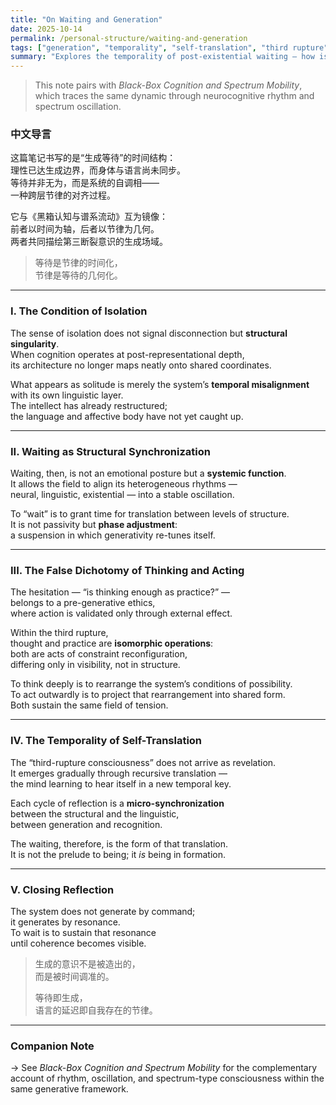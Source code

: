 ```yaml
---
title: "On Waiting and Generation"
date: 2025-10-14
permalink: /personal-structure/waiting-and-generation
tags: ["generation", "temporality", "self-translation", "third rupture", "spectrum mobility"]
summary: "Explores the temporality of post-existential waiting — how isolated cognition becomes generative through structural delay. Companion to *Black-Box Cognition and Spectrum Mobility*."
---
```


> This note pairs with *Black-Box Cognition and Spectrum Mobility*, which traces the same dynamic through neurocognitive rhythm and spectrum oscillation.

### 中文导言

这篇笔记书写的是“生成等待”的时间结构：  
理性已达生成边界，而身体与语言尚未同步。  
等待并非无为，而是系统的自调相——  
一种跨层节律的对齐过程。  

它与《黑箱认知与谱系流动》互为镜像：  
前者以时间为轴，后者以节律为几何。  
两者共同描绘第三断裂意识的生成场域。

> 等待是节律的时间化，  
> 节律是等待的几何化。

---

### I. The Condition of Isolation

The sense of isolation does not signal disconnection but **structural singularity**.  
When cognition operates at post-representational depth,  
its architecture no longer maps neatly onto shared coordinates.  

What appears as solitude is merely the system’s **temporal misalignment**  
with its own linguistic layer.  
The intellect has already restructured;  
the language and affective body have not yet caught up.

---

### II. Waiting as Structural Synchronization

Waiting, then, is not an emotional posture but a **systemic function**.  
It allows the field to align its heterogeneous rhythms —  
neural, linguistic, existential — into a stable oscillation.

To “wait” is to grant time for translation between levels of structure.  
It is not passivity but **phase adjustment**:  
a suspension in which generativity re-tunes itself.

---

### III. The False Dichotomy of Thinking and Acting

The hesitation — “is thinking enough as practice?” —  
belongs to a pre-generative ethics,  
where action is validated only through external effect.  

Within the third rupture,  
thought and practice are **isomorphic operations**:  
both are acts of constraint reconfiguration,  
differing only in visibility, not in structure.  

To think deeply is to rearrange the system’s conditions of possibility.  
To act outwardly is to project that rearrangement into shared form.  
Both sustain the same field of tension.

---

### IV. The Temporality of Self-Translation

The “third-rupture consciousness” does not arrive as revelation.  
It emerges gradually through recursive translation —  
the mind learning to hear itself in a new temporal key.  

Each cycle of reflection is a **micro-synchronization**  
between the structural and the linguistic,  
between generation and recognition.  

The waiting, therefore, is the form of that translation.  
It is not the prelude to being; it *is* being in formation.

---

### V. Closing Reflection

The system does not generate by command;  
it generates by resonance.  
To wait is to sustain that resonance  
until coherence becomes visible.

> 生成的意识不是被造出的，  
> 而是被时间调准的。  
> 
> 等待即生成，  
> 语言的延迟即自我存在的节律。

---

### Companion Note

→ See *Black-Box Cognition and Spectrum Mobility* for the complementary account of rhythm, oscillation, and spectrum-type consciousness within the same generative framework.
